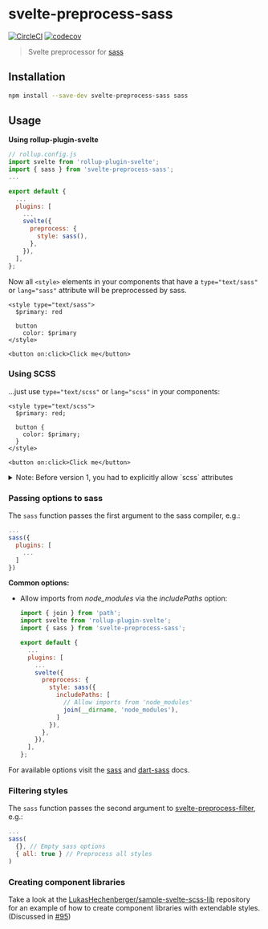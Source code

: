 # svelte-preprocess-sass

[![CircleCI](https://circleci.com/gh/ls-age/svelte-preprocess-sass.svg?style=svg)](https://circleci.com/gh/ls-age/svelte-preprocess-sass)
[![codecov](https://codecov.io/gh/ls-age/svelte-preprocess-sass/branch/master/graph/badge.svg)](https://codecov.io/gh/ls-age/svelte-preprocess-sass)

> Svelte preprocessor for [sass](http://sass-lang.com)

## Installation

```bash
npm install --save-dev svelte-preprocess-sass sass
```

## Usage

**Using rollup-plugin-svelte**

```javascript
// rollup.config.js
import svelte from 'rollup-plugin-svelte';
import { sass } from 'svelte-preprocess-sass';
...

export default {
  ...
  plugins: [
    ...
    svelte({
      preprocess: {
        style: sass(),
      },
    }),
  ],
};
```

Now all `<style>` elements in your components that have a `type="text/sass"` or `lang="sass"` attribute will be preprocessed by sass.

```svelte
<style type="text/sass">
  $primary: red

  button
    color: $primary
</style>

<button on:click>Click me</button>
```

### Using SCSS

...just use `type="text/scss"` or `lang="scss"` in your components:

```svelte
<style type="text/scss">
  $primary: red;

  button {
    color: $primary;
  }
</style>

<button on:click>Click me</button>
```

<details>
<summary>Note: Before version 1, you had to explicitly allow `scss` attributes</summary>

> From the old readme:

If you prefer the non-indented syntax you have to supply the `name` option:

```js
// rollup.config.js
import svelte from 'rollup-plugin-svelte';
import { sass } from 'svelte-preprocess-sass';
...

export default {
  ...
  plugins: [
    ...
    svelte({
      preprocess: {
        style: sass({}, { name: 'scss' }),
      },
    }),
  ],
};
```

</details>

### Passing options to sass

The `sass` function passes the first argument to the sass compiler, e.g.:

```javascript
...
sass({
  plugins: [
    ...
  ]
})
```

**Common options:**

- Allow imports from _node_modules_ via the _includePaths_ option:

  ```js
  import { join } from 'path';
  import svelte from 'rollup-plugin-svelte';
  import { sass } from 'svelte-preprocess-sass';

  export default {
    ...
    plugins: [
      ...
      svelte({
        preprocess: {
          style: sass({
            includePaths: [
              // Allow imports from 'node_modules'
              join(__dirname, 'node_modules'),
            ]
          }),
        },
      }),
    ],
  };
  ```

For available options visit the [sass](http://sass-lang.com/documentation/) and
[dart-sass](https://github.com/sass/dart-sass#javascript-api) docs.

### Filtering styles

The `sass` function passes the second argument to [svelte-preprocess-filter](https://github.com/ls-age/svelte-preprocess-filter), e.g.:

```javascript
...
sass(
  {}, // Empty sass options
  { all: true } // Preprocess all styles
)
```

### Creating component libraries

Take a look at the [LukasHechenberger/sample-svelte-scss-lib](https://github.com/LukasHechenberger/sample-svelte-scss-lib) repository for an example of how to create component libraries with extendable styles. (Discussed in [#95](https://github.com/ls-age/svelte-preprocess-sass/issues/95))
